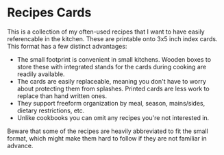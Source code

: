 # Recipes Cards

This is a collection of my often-used recipes that I want to have easily referencable in the kitchen.
These are printable onto 3x5 inch index cards.
This format has a few distinct advantages:

- The small footprint is convenient in small kitchens. Wooden boxes to store these with integrated stands for the cards during cooking are readily available.
- The cards are easily replaceable, meaning you don't have to worry about protecting them from splashes. Printed cards are less work to replace than hand written ones.
- They support freeform organization by meal, season, mains/sides, dietary restrictions, etc.
- Unlike cookbooks you can omit any recipes you're not interested in.

Beware that some of the recipes are heavily abbreviated to fit the small format, which might make them hard to follow if they are not familiar in advance.
